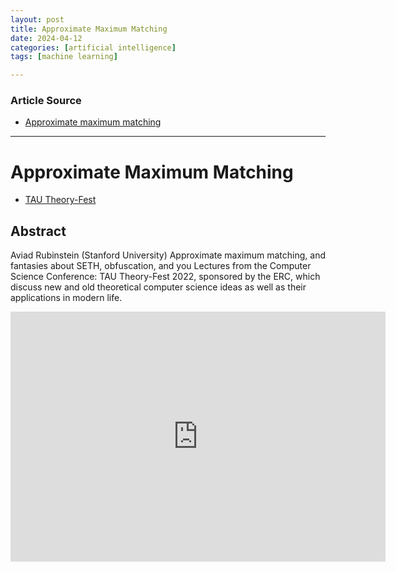 ```yaml
---
layout: post
title: Approximate Maximum Matching
date: 2024-04-12
categories: [artificial intelligence]
tags: [machine learning]

---
```


### Article Source


* [Approximate maximum matching](https://www.youtube.com/watch?v=YVWxbHJakgg)

---

# Approximate Maximum Matching

* [TAU Theory-Fest](https://sites.google.com/view/tautheory-fest2022/home?authuser=0)


## Abstract

Aviad Rubinstein (Stanford University) Approximate maximum matching, and fantasies about SETH, obfuscation, and you
Lectures from the Computer Science Conference: TAU Theory-Fest 2022, sponsored by the ERC, which discuss new and old theoretical computer science ideas as well as their applications in modern life.


<iframe width="600" height="400" src="https://www.youtube.com/embed/kGWwK38RfQE?si=M8QlufOEABM62_F8" title="YouTube video player" frameborder="0" allow="accelerometer; autoplay; clipboard-write; encrypted-media; gyroscope; picture-in-picture; web-share" referrerpolicy="strict-origin-when-cross-origin" allowfullscreen></iframe>
